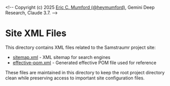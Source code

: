 <!--
Copyright (c) 2025 Eric C. Mumford (@heymumford)

This software was developed with analytical assistance from AI tools 
including Claude 3.7 Sonnet, Claude Code, and Google Gemini Deep Research,
which were used as paid services. All intellectual property rights 
remain exclusively with the copyright holder listed above.

Licensed under the Mozilla Public License 2.0
-->

<\!--
Copyright (c) 2025 [Eric C. Mumford (@heymumford)](https://github.com/heymumford), Gemini Deep Research, Claude 3.7.
-->

# Site XML Files

This directory contains XML files related to the Samstraumr project site:

- [sitemap.xml](./sitemap.xml.md) - XML sitemap for search engines
- [effective-pom.xml](./effective-pom.xml.md) - Generated effective POM file used for reference

These files are maintained in this directory to keep the root project directory clean while preserving access to important site configuration files.
